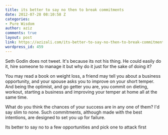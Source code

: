 ```yaml
---
title: its better to say no then to break commitments
date: 2012-07-28 08:10:58 Z
categories:
- Pure Wisdom
author: aziz
comments: true
layout: post
link: https://azizali.com/its-better-to-say-no-then-to-break-commitments/
wordpress_id: 459
---
```


Seth Godin does not tweet. It's because its not his thing. He could easily do it, hire someone to manage it but why do it just for the sake of doing it?
 
You may read a book on weight loss, a friend may tell you about a business opportunity, and your spouse asks you to improve on your short temper. And being the optimist, and go getter you are, you commit on dieting, workout, starting a business and improving your temper at home all at the same time.

What do you think the chances of your success are in any one of them? I'd say slim to none. Such commitments, although made with the best intentions, are designed to set you up for failure.

Its better to say no to a few opportunities and pick one to attack first
